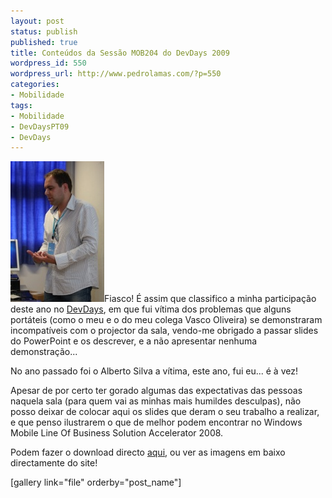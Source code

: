 ```yaml
---
layout: post
status: publish
published: true
title: Conteúdos da Sessão MOB204 do DevDays 2009
wordpress_id: 550
wordpress_url: http://www.pedrolamas.com/?p=550
categories:
- Mobilidade
tags:
- Mobilidade
- DevDaysPT09
- DevDays
---
```

[![MOB204](wp-content/uploads/2009/02/mob204.jpg "MOB204")](http://www.devdays09.com/DevdaysDetalhe-MX/NovidadesnoWindowsMobileLineofBusinessSolutionAccelerator2008?ChID=5BB241AA-D836-4811-8676-725921F849CA&CID=91657F64-5742-469E-B2AB-023A23B822AA)Fiasco! É assim que classifico a minha participação deste ano no [DevDays](tag/devdayspt09/), em que fui vítima dos problemas que alguns portáteis (como o meu e o do meu colega Vasco Oliveira) se demonstraram incompatíveis com o projector da sala, vendo-me obrigado a passar slides do PowerPoint e os descrever, e a não apresentar nenhuma demonstração...

No ano passado foi o Alberto Silva a vítima, este ano, fui eu... é à vez!

Apesar de por certo ter gorado algumas das expectativas das pessoas naquela sala (para quem vai as minhas mais humildes desculpas), não posso deixar de colocar aqui os slides que deram o seu trabalho a realizar, e que penso ilustrarem o que de melhor podem encontrar no Windows Mobile Line Of Business Solution Accelerator 2008.

Podem fazer o download directo [aqui](2009/02/19/conteudos-da-sessao-mob204-do-devdays-2009/mob204/), ou ver as imagens em baixo directamente do site!

[gallery link="file" orderby="post\_name"]
